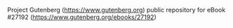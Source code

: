 Project Gutenberg (https://www.gutenberg.org) public repository for eBook #27192 (https://www.gutenberg.org/ebooks/27192)
